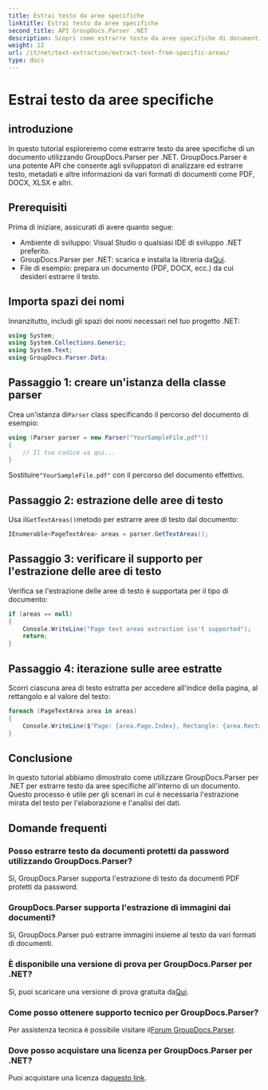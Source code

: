 ```yaml
---
title: Estrai testo da aree specifiche
linktitle: Estrai testo da aree specifiche
second_title: API GroupDocs.Parser .NET
description: Scopri come estrarre testo da aree specifiche di documenti utilizzando GroupDocs.Parser per .NET. Facile guida passo passo.
weight: 12
url: /it/net/text-extraction/extract-text-from-specific-areas/
type: docs
---
```

# Estrai testo da aree specifiche

## introduzione
In questo tutorial esploreremo come estrarre testo da aree specifiche di un documento utilizzando GroupDocs.Parser per .NET. GroupDocs.Parser è una potente API che consente agli sviluppatori di analizzare ed estrarre testo, metadati e altre informazioni da vari formati di documenti come PDF, DOCX, XLSX e altri.
## Prerequisiti
Prima di iniziare, assicurati di avere quanto segue:
- Ambiente di sviluppo: Visual Studio o qualsiasi IDE di sviluppo .NET preferito.
-  GroupDocs.Parser per .NET: scarica e installa la libreria da[Qui](https://releases.groupdocs.com/parser/net/).
- File di esempio: prepara un documento (PDF, DOCX, ecc.) da cui desideri estrarre il testo.

## Importa spazi dei nomi
Innanzitutto, includi gli spazi dei nomi necessari nel tuo progetto .NET:
```csharp
using System;
using System.Collections.Generic;
using System.Text;
using GroupDocs.Parser.Data;
```
## Passaggio 1: creare un'istanza della classe parser
 Crea un'istanza di`Parser` class specificando il percorso del documento di esempio:
```csharp
using (Parser parser = new Parser("YourSampleFile.pdf"))
{
    // Il tuo codice va qui...
}
```
 Sostituire`"YourSampleFile.pdf"` con il percorso del documento effettivo.
## Passaggio 2: estrazione delle aree di testo
 Usa il`GetTextAreas()`metodo per estrarre aree di testo dal documento:
```csharp
IEnumerable<PageTextArea> areas = parser.GetTextAreas();
```
## Passaggio 3: verificare il supporto per l'estrazione delle aree di testo
Verifica se l'estrazione delle aree di testo è supportata per il tipo di documento:
```csharp
if (areas == null)
{
    Console.WriteLine("Page text areas extraction isn't supported");
    return;
}
```
## Passaggio 4: iterazione sulle aree estratte
Scorri ciascuna area di testo estratta per accedere all'indice della pagina, al rettangolo e al valore del testo:
```csharp
foreach (PageTextArea area in areas)
{
    Console.WriteLine($"Page: {area.Page.Index}, Rectangle: {area.Rectangle}, Text: {area.Text}");
}
```

## Conclusione
In questo tutorial abbiamo dimostrato come utilizzare GroupDocs.Parser per .NET per estrarre testo da aree specifiche all'interno di un documento. Questo processo è utile per gli scenari in cui è necessaria l'estrazione mirata del testo per l'elaborazione e l'analisi dei dati.

## Domande frequenti
### Posso estrarre testo da documenti protetti da password utilizzando GroupDocs.Parser?
Sì, GroupDocs.Parser supporta l'estrazione di testo da documenti PDF protetti da password.
### GroupDocs.Parser supporta l'estrazione di immagini dai documenti?
Sì, GroupDocs.Parser può estrarre immagini insieme al testo da vari formati di documenti.
### È disponibile una versione di prova per GroupDocs.Parser per .NET?
 Sì, puoi scaricare una versione di prova gratuita da[Qui](https://releases.groupdocs.com/).
### Come posso ottenere supporto tecnico per GroupDocs.Parser?
 Per assistenza tecnica è possibile visitare il[Forum GroupDocs.Parser](https://forum.groupdocs.com/c/parser/17).
### Dove posso acquistare una licenza per GroupDocs.Parser per .NET?
 Puoi acquistare una licenza da[questo link](https://purchase.groupdocs.com/buy).